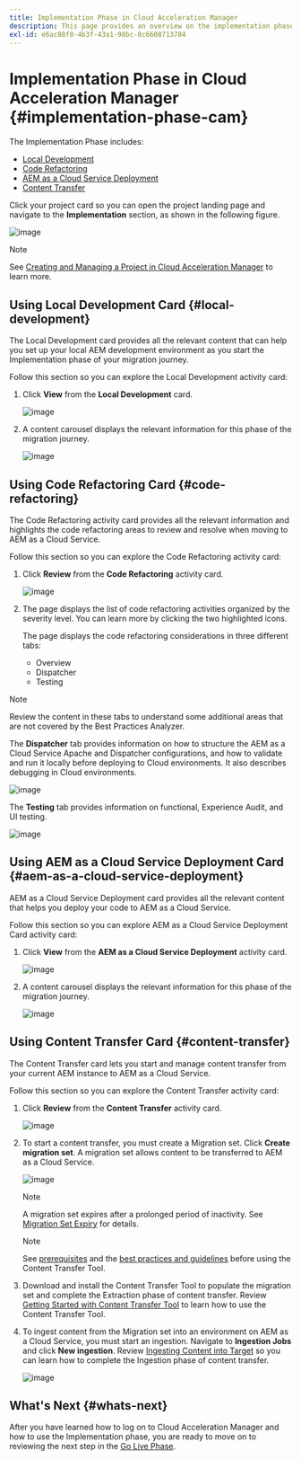 ```yaml
---
title: Implementation Phase in Cloud Acceleration Manager
description: This page provides an overview on the implementation phase in Cloud Acceleration Manager.
exl-id: e6ac88f0-4b3f-43a1-98bc-8c6608713784
---
```

# Implementation Phase in Cloud Acceleration Manager {#implementation-phase-cam}

The Implementation Phase includes:

* [Local Development](#local-development)
* [Code Refactoring](#code-refactoring)
* [AEM as a Cloud Service Deployment](#aem-as-a-cloud-service-deployment)
* [Content Transfer](#content-transfer)


Click your project card so you can open the project landing page and navigate to the **Implementation** section, as shown in the following figure.

   ![image](/help/journey-migration/cloud-acceleration-manager/assets/implementation-1.png)

   >[!NOTE]
   >See [Creating and Managing a Project in Cloud Acceleration Manager](getting-started-cam.md#create-project) to learn more.


## Using Local Development Card {#local-development}

The Local Development card provides all the relevant content that can help you set up your local AEM development environment as you start the Implementation phase of your migration journey.

Follow this section so you can explore the Local Development activity card:

1. Click **View** from the **Local Development** card.

   ![image](/help/journey-migration/cloud-acceleration-manager/assets/implementation-2.png)

1. A content carousel displays the relevant information for this phase of the migration journey.

   ![image](/help/journey-migration/cloud-acceleration-manager/assets/implementation-3.png)


## Using Code Refactoring Card {#code-refactoring}

The Code Refactoring activity card provides all the relevant information and highlights the code refactoring areas to review and resolve when moving to AEM as a Cloud Service.

Follow this section so you can explore the Code Refactoring activity card:

1. Click **Review** from the **Code Refactoring** activity card.

   ![image](/help/journey-migration/cloud-acceleration-manager/assets/implementation-4.png)

1. The page displays the list of code refactoring activities organized by the severity level. You can learn more by clicking the two highlighted icons. 

   The page displays the code refactoring considerations in three different tabs: 

   * Overview
   * Dispatcher
   * Testing

  >[!NOTE]
  >Review the content in these tabs to understand some additional areas that are not covered by the Best Practices Analyzer.
   
   The **Dispatcher** tab provides information on how to structure the AEM as a Cloud Service Apache and Dispatcher configurations, and how to validate and run it locally before deploying to Cloud environments. It also describes debugging in Cloud environments.
   
   ![image](/help/journey-migration/cloud-acceleration-manager/assets/coderefactoring-2.png)

   The **Testing** tab provides information on functional, Experience Audit, and UI testing.
   
   ![image](/help/journey-migration/cloud-acceleration-manager/assets/coderefactoring-3.png)

   
## Using AEM as a Cloud Service Deployment Card {#aem-as-a-cloud-service-deployment}

AEM as a Cloud Service Deployment card provides all the relevant content that helps you deploy your code to AEM as a Cloud Service.

Follow this section so you can explore AEM as a Cloud Service Deployment Card activity card:

1. Click **View** from the **AEM as a Cloud Service Deployment** activity card.

   ![image](/help/journey-migration/cloud-acceleration-manager/assets/implementation-6.png)

1. A content carousel displays the relevant information for this phase of the migration journey.

   ![image](/help/journey-migration/cloud-acceleration-manager/assets/aem-deployment-card.png)


## Using Content Transfer Card {#content-transfer}

The Content Transfer card lets you start and manage content transfer from your current AEM instance to AEM as a Cloud Service. 

Follow this section so you can explore the Content Transfer activity card:

1. Click **Review** from the **Content Transfer** activity card.

   ![image](/help/journey-migration/cloud-acceleration-manager/assets/contenttransfer-1.png)

1. To start a content transfer, you must create a Migration set. Click **Create migration set**. A migration set allows content to be transferred to AEM as a Cloud Service. 

   ![image](/help/journey-migration/cloud-acceleration-manager/assets/contenttransfer-2.png)

   >[!NOTE]
   >A migration set expires after a prolonged period of inactivity. See [Migration Set Expiry](/help/journey-migration/content-transfer-tool/using-content-transfer-tool/overview-content-transfer-tool.md#migration-set-expiry) for details.

   >[!NOTE]
   >See [prerequisites](https://experienceleague.adobe.com/docs/experience-manager-cloud-service/content/migration-journey/cloud-migration/content-transfer-tool/prerequisites-content-transfer-tool.html) and the [best practices and guidelines](https://experienceleague.adobe.com/docs/experience-manager-cloud-service/content/migration-journey/cloud-migration/content-transfer-tool/overview-content-transfer-tool.html) before using the Content Transfer Tool.

1. Download and install the Content Transfer Tool to populate the migration set and complete the Extraction phase of content transfer. Review [Getting Started with Content Transfer Tool](https://experienceleague.adobe.com/docs/experience-manager-cloud-service/content/migration-journey/cloud-migration/content-transfer-tool/getting-started-content-transfer-tool.html) to learn how to use the Content Transfer Tool.

1. To ingest content from the Migration set into an environment on AEM as a Cloud Service, you must start an ingestion. Navigate to **Ingestion Jobs** and click **New ingestion**. Review [Ingesting Content into Target](/help/journey-migration/content-transfer-tool/using-content-transfer-tool/ingesting-content.md) so you can learn how to complete the Ingestion phase of content transfer.

   ![image](/help/journey-migration/cloud-acceleration-manager/assets/contenttransfer-3.png)

<!--### Estimating Content Transfer Time {#calculating}

A Content Transfer Tool calculator has been provided to estimate how long it could take to complete the content transfer activity. You can use the content repository size slider to select the size that applies to your project. The transfer times vary for the extraction and ingestion phases. 

   ![image](/help/journey-migration/cloud-acceleration-manager/assets/contenttransfer-4.png)

   >[!NOTE]
   >These times are estimates only. Factor such as network speeds and time to scale up instances have not been accounted for in these estimates.

To estimate the size of the AEM Repository, you can run the Disk Usage report under `http://HOST:PORT/etc/reports/diskusage.html`. 

You can also estimate the size of specific repository paths by using the `path` parameter, for example, `http://HOST:PORT/etc/reports/diskusage.html?path=/content/dam`. -->

## What's Next {#whats-next}

After you have learned how to log on to Cloud Acceleration Manager and how to use the Implementation phase, you are ready to move on to reviewing the next step in the [Go Live Phase](https://experienceleague.adobe.com/docs/experience-manager-cloud-service/content/migration-journey/cloud-acceleration-manager/using-cam/cam-golive-phase.html).
